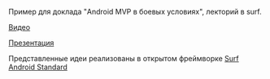Пример для доклада "Android MVP в боевых условиях", лекторий в surf. 

[Видео](https://youtu.be/ee8k71FPa3c) 

[Презентация](https://docs.google.com/presentation/d/1OuRHXZefL3Iv6W0I3zRdT100oqNDmnuBaUC4KPOMdpg)

Представленные идеи реализованы в открытом фреймворке [Surf Android Standard](https://github.com/surfstudio/SurfAndroidStandard/)
